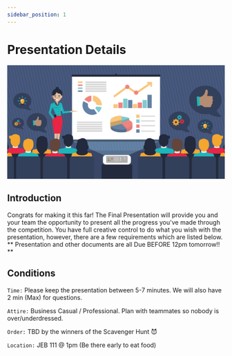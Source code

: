 ```yaml
---
sidebar_position: 1
---
```


# Presentation Details

![Design](/img/shpeathon-presentation.jpeg)

## Introduction

Congrats for making it this far! The Final Presentation will provide you and your team the opportunity to present all the progress you've made through the competition. You have full creative control to do what you wish with the presentation, however, there are a few requirements which are listed below. ** Presentation and other documents are all Due BEFORE 12pm tomorrow!! **

## Conditions

`Time:` Please keep the presentation between 5-7 minutes. We will also have 2 min (Max) for questions.

`Attire:` Business Casual / Professional. Plan with teammates so nobody is over/underdressed.

`Order:` TBD by the winners of the Scavenger Hunt 😈

`Location:` JEB 111 @ 1pm (Be there early to eat food)